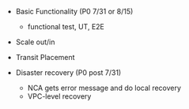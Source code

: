 - Basic Functionality (P0 7/31 or 8/15)
    - functional test, UT, E2E
  
- Scale out/in

- Transit Placement

- Disaster recovery (P0 post 7/31)
    - NCA gets error message and do local recovery
    - VPC-level recovery
